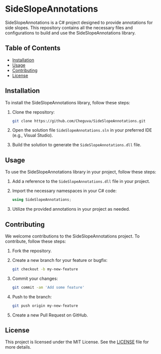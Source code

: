 # SideSlopeAnnotations

SideSlopeAnnotations is a C# project designed to provide annotations for side slopes. This repository contains all the necessary files and configurations to build and use the SideSlopeAnnotations library.

## Table of Contents

- [Installation](#installation)
- [Usage](#usage)
- [Contributing](#contributing)
- [License](#license)

## Installation

To install the SideSlopeAnnotations library, follow these steps:

1. Clone the repository:
   ```bash
   git clone https://github.com/Cheguva/SideSlopeAnnotations.git
   ```

2. Open the solution file `SideSlopeAnnotations.sln` in your preferred IDE (e.g., Visual Studio).

3. Build the solution to generate the `SideSlopeAnnotations.dll` file.

## Usage

To use the SideSlopeAnnotations library in your project, follow these steps:

1. Add a reference to the `SideSlopeAnnotations.dll` file in your project.

2. Import the necessary namespaces in your C# code:
   ```csharp
   using SideSlopeAnnotations;
   ```

3. Utilize the provided annotations in your project as needed.

## Contributing

We welcome contributions to the SideSlopeAnnotations project. To contribute, follow these steps:

1. Fork the repository.

2. Create a new branch for your feature or bugfix:
   ```bash
   git checkout -b my-new-feature
   ```

3. Commit your changes:
   ```bash
   git commit -am 'Add some feature'
   ```

4. Push to the branch:
   ```bash
   git push origin my-new-feature
   ```

5. Create a new Pull Request on GitHub.

## License

This project is licensed under the MIT License. See the [LICENSE](LICENSE) file for more details.
